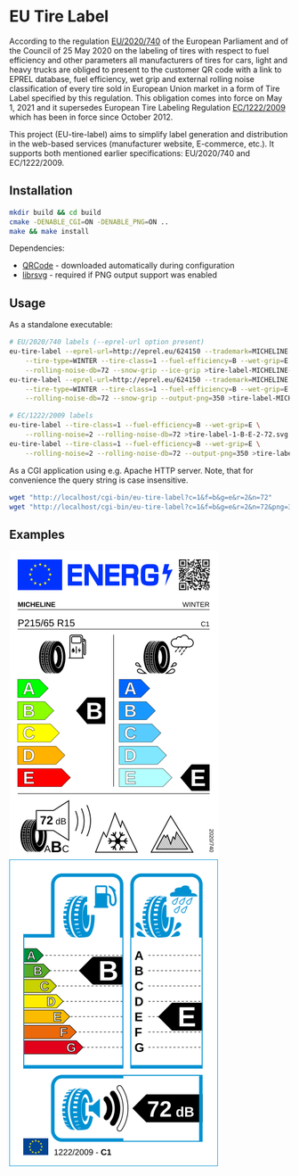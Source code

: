 # EU Tire Label

According to the regulation
[EU/2020/740](https://eur-lex.europa.eu/legal-content/EN/TXT/PDF/?uri=CELEX:32020R0740&from=EN) of
the European Parliament and of the Council of 25 May 2020 on the labeling of tires with respect to
fuel efficiency and other parameters all manufacturers of tires for cars, light and heavy trucks
are obliged to present to the customer QR code with a link to EPREL database, fuel efficiency, wet
grip and external rolling noise classification of every tire sold in European Union market in a
form of Tire Label specified by this regulation. This obligation comes into force on May 1, 2021
and it supersedes European Tire Labeling Regulation
[EC/1222/2009](http://eur-lex.europa.eu/LexUriServ/LexUriServ.do?uri=OJ:L:2009:342:0046:0058:en:PDF)
which has been in force since October 2012.

This project (EU-tire-label) aims to simplify label generation and distribution in the web-based
services (manufacturer website, E-commerce, etc.). It supports both mentioned earlier
specifications: EU/2020/740 and EC/1222/2009.

## Installation

```sh
mkdir build && cd build
cmake -DENABLE_CGI=ON -DENABLE_PNG=ON ..
make && make install
```

Dependencies:

* [QRCode](https://github.com/ricmoo/QRCode) - downloaded automatically during configuration
* [librsvg](https://wiki.gnome.org/Projects/LibRsvg) - required if PNG output support was enabled

## Usage

As a standalone executable:

```sh
# EU/2020/740 labels (--eprel-url option present)
eu-tire-label --eprel-url=http://eprel.eu/624150 --trademark=MICHELINE --tire-size="P215/65 R15" \
    --tire-type=WINTER --tire-class=1 --fuel-efficiency=B --wet-grip=E --rolling-noise=2 \
    --rolling-noise-db=72 --snow-grip --ice-grip >tire-label-MICHELINE-1-B-E-2-72.svg
eu-tire-label --eprel-url=http://eprel.eu/624150 --trademark=MICHELINE --tire-size="P215/65 R15" \
    --tire-type=WINTER --tire-class=1 --fuel-efficiency=B --wet-grip=E --rolling-noise=2 \
    --rolling-noise-db=72 --snow-grip --output-png=350 >tire-label-MICHELINE-1-B-E-2-72.png
```

```sh
# EC/1222/2009 labels
eu-tire-label --tire-class=1 --fuel-efficiency=B --wet-grip=E \
    --rolling-noise=2 --rolling-noise-db=72 >tire-label-1-B-E-2-72.svg
eu-tire-label --tire-class=1 --fuel-efficiency=B --wet-grip=E \
    --rolling-noise=2 --rolling-noise-db=72 --output-png=350 >tire-label-1-B-E-2-72.png
```

As a CGI application using e.g. Apache HTTP server. Note, that for convenience the query string is
case insensitive.

```sh
wget "http://localhost/cgi-bin/eu-tire-label?c=1&f=b&g=e&r=2&n=72"
wget "http://localhost/cgi-bin/eu-tire-label?c=1&f=b&g=e&r=2&n=72&png=350"
```

## Examples

![EU/2020/740](example/tire-label-EU-2020-740.png) ![EC/1222/2009](example/tire-label-EC-1222-2009.png)
